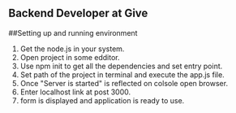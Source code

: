 ## Backend Developer at Give

##Setting up and running environment
1. Get the node.js in your system.
2. Open project in some edditor.
3. Use npm init to get all the dependencies and set entry point.
4. Set path of the project in terminal and execute the app.js file.
5. Once "Server is started" is reflected on colsole open browser.
6. Enter localhost link at post 3000.
7. form is displayed and application is ready to use.
 